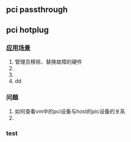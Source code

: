 pci passthrough
----
pci hotplug
----
### [应用场景]
1.  管理员移除、替换故障的硬件
2.  
3.  
4.  dd

### 问题  
1. 如何查看vm中的pci设备与host的pic设备的关系
2. 

### test

[应用场景]:https://lists.linux-foundation.org/pipermail/hotplug_sig/2005-August/001202.html
